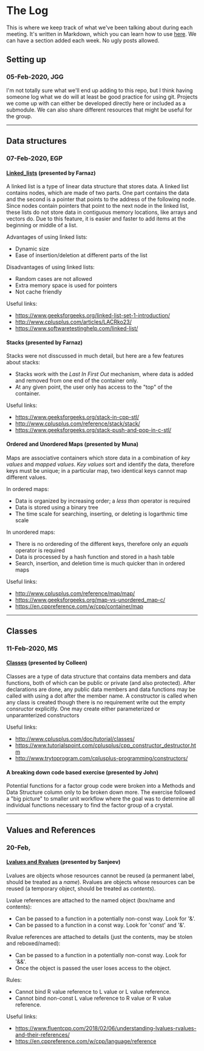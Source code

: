 # The Log

This is where we keep track of what we've been talking about during each meeting.
It's written in Markdown, which you can learn how to use [here](https://www.markdownguide.org/basic-syntax/).
We can have a section added each week.
No ugly posts allowed.

## Setting up
### 05-Feb-2020, JGG
I'm not totally sure what we'll end up adding to this repo, but I think having someone log what we do will at least be good practice for using git.
Projects we come up with can either be developed directly here or included as a submodule.
We can also share different resources that might be useful for the group.

----
## Data structures
### 07-Feb-2020, EGP

#### [Linked_lists](slides/Linked_C%2B%2B.pdf) \(presented by Farnaz\) 
A linked list is a type of linear data structure that stores data.
A linked list contains nodes, which are made of two parts.
One part contains the data and the second is a pointer that points to the address of the following node.
Since nodes contain pointers that point to the next node in the linked list, these lists do not store data in contiguous memory locations, like arrays and vectors do.
Due to this feature, it is easier and faster to add items at the beginning or middle of a list.

Advantages of using linked lists:
- Dynamic size
- Ease of insertion/deletion at different parts of the list

Disadvantages of using linked lists:
- Random cases are not allowed
- Extra memory space is used for pointers
- Not cache friendly

Useful links:
- <https://www.geeksforgeeks.org/linked-list-set-1-introduction/>
- <http://www.cplusplus.com/articles/LACRko23/>
- <https://www.softwaretestinghelp.com/linked-list/>

#### Stacks \(presented by Farnaz\)
Stacks were not disscussed in much detail, but here are a few features about stacks:
- Stacks work with the *Last In First Out* mechanism, where data is added and removed from one end of the container only.
- At any given point, the user only has access to the "top" of the container.

Useful links:
- <https://www.geeksforgeeks.org/stack-in-cpp-stl/>
- <http://www.cplusplus.com/reference/stack/stack/>
- <https://www.geeksforgeeks.org/stack-push-and-pop-in-c-stl/>

#### Ordered and Unordered Maps \(presented by Muna\)
Maps are associative containers which store data in a combination of *key values* and *mapped values*.
*Key values* sort and identify the data, therefore keys must be unique; in a particular map, two identical keys cannot map different values.

In ordered maps:
- Data is organized by increasing order; a *less than* operator is required
- Data is stored using a binary tree
- The time scale for searching, inserting, or deleting is logarthmic time scale

In unordered maps:
- There is no ordereding of the different keys, therefore only an *equals* operator is required
- Data is processed by a hash function and stored in a hash table
- Search, insertion, and deletion time is much quicker than in ordered maps

Useful links:
- <http://www.cplusplus.com/reference/map/map/>
- <https://www.geeksforgeeks.org/map-vs-unordered_map-c/>
- <https://en.cppreference.com/w/cpp/container/map> 

-------
## Classes
### 11-Feb-2020, MS

#### [Classes](slides/200212_casmmeeting_classes.pdf) \(presented by Colleen\) 
Classes are a type of data structure that contains data members and data functions, both of which can be public or private (and also protected).
After declarations are done, any public data members and data functions may be called with using a dot after the member name.
A constructor is called when any class is created though there is no requirement write out the empty consructor explicitly.
One may create either parameterized or unparamterized constructors


Useful links:
- <http://www.cplusplus.com/doc/tutorial/classes/>
- <https://www.tutorialspoint.com/cplusplus/cpp_constructor_destructor.htm>
- <http://www.trytoprogram.com/cplusplus-programming/constructors/>


#### A breaking down code based exercise (presented by John)
Potential functions for a factor group code were broken into a Methods and Data Structure column only to be broken down more.
The exercise followed a "big picture" to smaller unit workflow where the goal was to determine all individual functions necessary to find the factor group of a crystal.

-------
## Values and References
### 20-Feb, <NAME>

#### [Lvalues and Rvalues](slides/lvaluervalue.pdf) \(presented by Sanjeev\)
Lvalues are objects whose resources cannot be reused (a permanent label, should be treated as a *name*).
Rvalues are objects whose resources can be reused (a temporary object, should be treated as *contents*).

Lvalue references are attached to the named object (box/name and contents):
- Can be passed to a function in a potentially non-const way. Look for '&'.
- Can be passed to a function in a const way. Look for 'const' and '&'.

Rvalue references are attached to details (just the contents, may be stolen and reboxed/named):
- Can be passed to a function in a potentially non-const way. Look for '&&'.
- Once the object is passed the user loses access to the object.

Rules:
- Cannot bind R value reference to L value or L value reference.
- Cannot bind non-const L value reference to R value or R value reference.

Useful links:
- <https://www.fluentcpp.com/2018/02/06/understanding-lvalues-rvalues-and-their-references/>
- <https://en.cppreference.com/w/cpp/language/reference>

